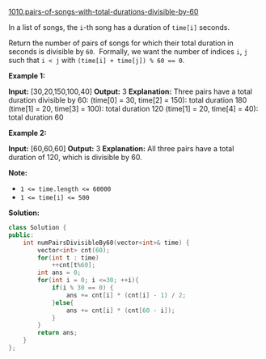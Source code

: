 [1010.pairs-of-songs-with-total-durations-divisible-by-60](https://leetcode.com/problems/pairs-of-songs-with-total-durations-divisible-by-60/)  

In a list of songs, the `i`\-th song has a duration of `time[i]` seconds. 

Return the number of pairs of songs for which their total duration in seconds is divisible by `60`.  Formally, we want the number of indices `i`, `j` such that `i < j` with `(time[i] + time[j]) % 60 == 0`.

**Example 1:**

**Input:** \[30,20,150,100,40\]
**Output:** 3
**Explanation:** Three pairs have a total duration divisible by 60:
(time\[0\] = 30, time\[2\] = 150): total duration 180
(time\[1\] = 20, time\[3\] = 100): total duration 120
(time\[1\] = 20, time\[4\] = 40): total duration 60

**Example 2:**

**Input:** \[60,60,60\]
**Output:** 3
**Explanation:** All three pairs have a total duration of 120, which is divisible by 60.

**Note:**

*   `1 <= time.length <= 60000`
*   `1 <= time[i] <= 500`  



**Solution:**  

```cpp
class Solution {
public:
    int numPairsDivisibleBy60(vector<int>& time) {
        vector<int> cnt(60);
        for(int t : time)
            ++cnt[t%60];
        int ans = 0;
        for(int i = 0; i <=30; ++i){
            if(i % 30 == 0) {
                ans += cnt[i] * (cnt[i] - 1) / 2;
            }else{
                ans += cnt[i] * (cnt[60 - i]);
            }
        }
        return ans;
    }
};
```
      